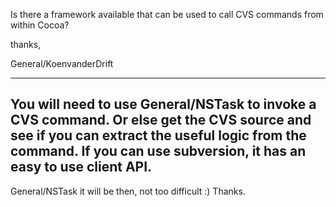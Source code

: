 Is there a framework available that can be used to call CVS commands from within Cocoa?

thanks,

General/KoenvanderDrift

----
You will need to use General/NSTask to invoke a CVS command.  Or else get the CVS source and see if you can extract the useful logic from the command.  If you can use subversion, it has an easy to use client API.
----
General/NSTask it will be then, not too difficult :)
Thanks.